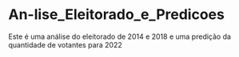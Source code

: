 # An-lise_Eleitorado_e_Predicoes
Este é uma análise do eleitorado de 2014 e 2018 e uma predição da quantidade de votantes para 2022
